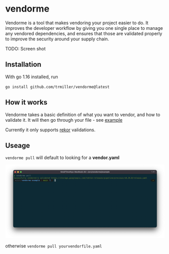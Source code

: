 # vendorme

Vendorme is a tool that makes vendoring your project easier to do.  It improves the developer workflow by giving you one single place to manage any vendored dependencies, and ensures that those are validated properly to improve the security around your supply chain.

TODO: Screen shot

## Installation

With go 1.16 installed, run

`go install github.com/trmiller/vendorme@latest`

## How it works

Vendorme takes a basic definition of what you want to vendor, and how to validate it.  It will then go through your file - see [example](example/vendor.yaml)

Currently it only supports [rekor](https://github.com/sigstore/rekor) validations.  

## Useage

`vendorme pull` will default to looking for a **vendor.yaml**

<p align="center">
  <img src="./img/screenshot.png" alt="Vendorme CLI">
</p>

otherwise `vendorme pull yourvendorfile.yaml`
